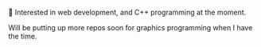 🌱 Interested in web development, and C++ programming at the moment.

Will be putting up more repos soon for graphics programming when I have the time.


<!---
VirtualLime/VirtualLime is a ✨ special ✨ repository because its `README.md` (this file) appears on your GitHub profile.
You can click the Preview link to take a look at your changes.
--->
